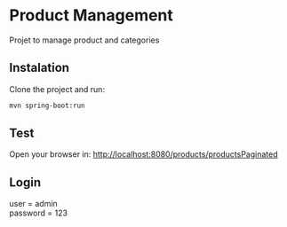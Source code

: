 # Product Management

Projet to manage product and categories

## Instalation

Clone the project and run:

```bash
mvn spring-boot:run
```

## Test

Open your browser in:
[http://localhost:8080/products/productsPaginated](http://localhost:8080/products/all])

## Login <br />
user = admin <br />
password = 123

